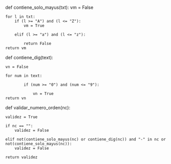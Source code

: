 def contiene_solo_mayus(txt):
    vm = False

    for l in txt:
        if (l >= "A") and (l <= "Z"):
            vm = True

        elif (l >= "a") and (l <= "z"):

            return False
    return vm

def contiene_dig(text):

    vn = False

    for num in text:

            if (num >= "0") and (num <= "9"):

                vn = True
    return vn


def validar_numero_orden(nc):

    validez = True

    if nc == "":
        validez = False

    elif not(contiene_solo_mayus(nc) or contiene_dig(nc)) and "-" in nc or not(contiene_solo_mayus(nc)):
        validez = False

    return validez
